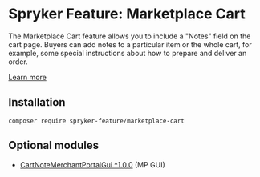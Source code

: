 # Spryker Feature: Marketplace Cart

The Marketplace Cart feature allows you to include a "Notes" field on the cart page. Buyers can add notes to a particular item or the whole cart, for example, some special instructions about how to prepare and deliver an order.

[Learn more](https://docs.spryker.com/docs/pbc/all/shopping-list-and-wishlist/202307.0/marketplace/marketplace-shopping-lists-feature-overview.html)

## Installation

```
composer require spryker-feature/marketplace-cart
```

## Optional modules
- [CartNoteMerchantPortalGui ^1.0.0](https://github.com/spryker/cart-note-merchant-portal-gui) (MP GUI)
